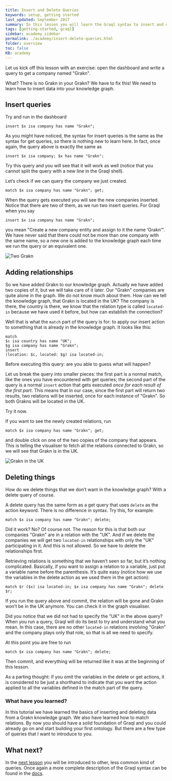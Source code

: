 ```yaml
---
title: Insert and Delete Queries
keywords: setup, getting started
last_updated: September 2017
summary: In this lesson you will learn the Graql syntax to insert and delete things from your knowledge graph
tags: [getting-started, graql]
sidebar: academy_sidebar
permalink: ./academy/insert-delete-queries.html
folder: overview
toc: false
KB: academy
---
```


Let us kick off this lesson with an exercise: open the dashboard and write a query to get a company named "Grakn".

What? There is no Grakn in your Grakn? We have to fix this!
We need to learn how to insert data into your knowledge graph.


## Insert queries
Try and run in the dashboard
```graql
insert $x isa company has name "Grakn";
```
As you might have noticed, the syntax for insert queries is the same as the syntax for get queries, so there is nothing new to learn here. In fact, once again, the query above is exactly the same as


```graql
insert $x isa company; $x has name "Grakn";
```

Try this query and you will see that it will work as well (notice that you cannot split the query with a new line in the Graql shell).

Let’s check if we can query the company we just created.
```graql
match $x isa company has name "Grakn"; get;
```
When the query gets executed you will see the new companies inserted. Notice that there are two of them, as we run two insert queries. For Graql when you say
```graql
insert $x isa company has name "Grakn";
```
you mean "Create a new company entity and assign to it the name ‘Grakn’". We have never said that there could not be more than one company with the same name, so a new one is added to the knowledge graph each time we run the query or an equivalent one.

  ![Two Grakn](/images/academy/2-graql/two-grakn.png)


## Adding relationships
So we have added Grakn to our knowledge graph. Actually we have added two copies of it, but we will take care of it later. Our "Grakn" companies are quite alone in the graph. We do not know much about them. How can we tell the knowledge graph, that Grakn is located in the UK? The company is there, the country is there, we know that the relation type is called `located-in` because we have used it before, but how can establish the connection?

Well that is what the `match` part of the query is for: to apply our insert action to something that is already in the knowledge graph. It looks like this:


```graql
match
$c isa country has name "UK";
$g isa company has name "Grakn";
insert
(location: $c, located: $g) isa located-in;
```

Before executing this query: are you able to guess what will happen?

Let us break the query into smaller pieces: the first part is a normal match, like the ones you have encountered with get queries; the second part of the query is a normal `insert` action that gets executed _once for each result of the first part_. This means that in our case, since the first part will return two results, two relations will be inserted, once for each instance of "Grakn". So both Grakns will be located in the UK.

Try it now.

If you want to see the newly created relations, run
```graql
match $x isa company has name "Grakn"; get;
```
and double click on one of the two copies of the company that appears. This is telling the visualiser to fetch all the relations connected to Grakn, so we will see that Grakn is in the UK.

  ![Grakn in the UK](/images/academy/2-graql/grakn-uk.png)

## Deleting things
How do we delete things that we don’t want in the knowledge graph? With a delete query of course.

A delete query has the same form as a get query that uses `delete` as the action keyword. There is no difference in syntax. Try this, for example:

```graql
match $x isa company has name "Grakn"; delete;
```

Did it work? No? Of course not.
The reason for this is that both our companies "Grakn" are in a relation with the "UK".
And if we delete the companies we will get two `located-in` relationships with only the "UK" participating in it.
And this is not allowed. So we have to delete the relationships first.

Retrieving relations is something that we haven’t seen so far, but it’s nothing complicated. Basically, if you want to assign a relation to a variable, just put a variable name before the parenthesis. It’s quite easy (notice how we use the variables in the delete action as we used them in the get action):

```graql
match $r ($x) isa located-in; $x isa company has name "Grakn"; delete $r;
```

If you run the query above and commit, the relation will be gone and Grakn won’t be in the UK anymore. You can check it in the graph visualiser.

Did you notice that we did not had to specify the "UK" in the above query? When you run a query, Graql will do its best to try and understand what you mean. In this case, there are no other `located-in` relations involving "Grakn" and the company plays only that role, so that is all we need to specify.

At this point you are free to run
```graql
match $x isa company has name "Grakn"; delete;
```
Then commit, and everything will be returned like it was at the beginning of this lesson.

As a parting thought: if you omit the variables in the delete or get actions, it is considered to be just a shorthand to indicate that you want the action applied to all the variables defined in the match part of the query.


### What have you learned?
In this tutorial we have learned the basics of inserting and deleting data from a Grakn knowledge graph. We also have learned how to match relations. By now you should have a solid foundation of Graql and you could already go on and start building your first ontology. But there are a few type of queries that I want to introduce to you.


## What next?
In the [next lesson](./other-queries.html) you will be introduced to other, less common kind of queries. Once again a more complete description of the Graql syntax can be found in the [docs](../index.html).
